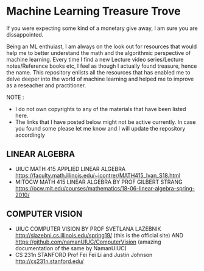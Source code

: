 # Machine Learning Treasure Trove

If you were expecting some kind of a monetary give away, I am sure you are dissappointed.

Being an ML enthuiast, I am always on the look out for resources that would help me to better understand the math and the algorithmic perspective of machine learning. Every time I find a new Lecture video series/Lecture notes/Reference books etc, I feel as though I actually found treasure, hence the name. This repository enlists all the resources that has enabled me to delve deeper into the world of machine learning and helped me to improve as a reseacher and practitioner.

NOTE : 
- I do not own copyrights to any of the materials that have been listed here. 
- The links that I have posted below might not be active currently. In case you found some please let me know and I will update the repository accordingly

## LINEAR ALGEBRA

- UIUC MATH 415 APPLIED LINEAR ALGEBRA https://faculty.math.illinois.edu/~icontrer/MATH415_Ivan_S18.html
- MITOCW MATH 415 LINEAR ALGEBRA BY PROF GILBERT STRANG https://ocw.mit.edu/courses/mathematics/18-06-linear-algebra-spring-2010/

 ## COMPUTER VISION
 
 - UIUC COMPUTER VISION BY PROF SVETLANA LAZEBNIK http://slazebni.cs.illinois.edu/spring19/ (this is the official site) AND https://github.com/namanUIUC/ComputerVision (amazing documentation of the same by NamanUIUC)
 - CS 231n STANFORD Prof Fei Fei Li and Justin Johnson http://cs231n.stanford.edu/
